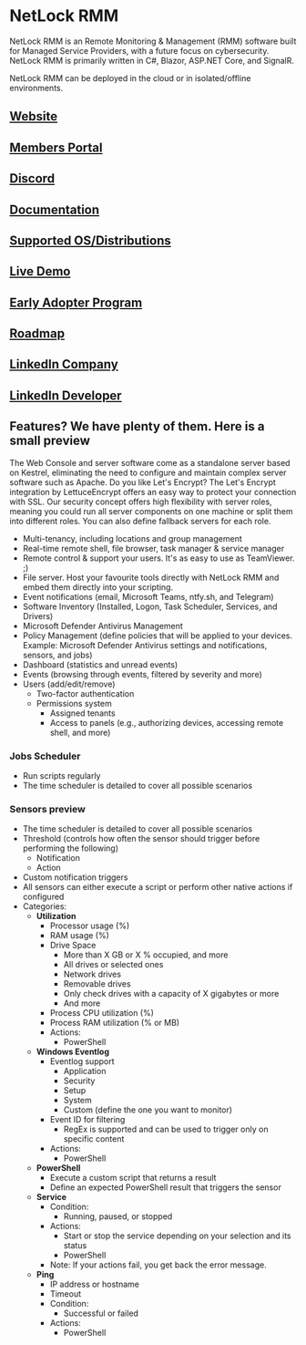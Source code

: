 
# NetLock RMM
NetLock RMM is an Remote Monitoring & Management (RMM) software built for Managed Service Providers, with a future focus on cybersecurity. NetLock RMM is primarily written in C#, Blazor, ASP.NET Core, and SignalR.

NetLock RMM can be deployed in the cloud or in isolated/offline environments.

## [Website](https://netlockrmm.com/)
## [Members Portal](https://members.netlockrmm.com/)
## [Discord](https://discord.gg/HqUpZgtX4U)
## [Documentation](https://docs.netlockrmm.com/en/home)
## [Supported OS/Distributions](https://docs.netlockrmm.com/en/supported-os)
## [Live Demo](https://netlockrmm.com/demo.html)
## [Early Adopter Program](https://docs.netlockrmm.com/en/early-adopter)
## [Roadmap](https://docs.netlockrmm.com/en/roadmap)
## [LinkedIn Company](https://www.linkedin.com/company/0x101-cyber-security/about)
## [LinkedIn Developer](https://www.linkedin.com/in/nico-mak/)

## Features? We have plenty of them. Here is a small preview

The Web Console and server software come as a standalone server based on Kestrel, eliminating the need to configure and maintain complex server software such as Apache. Do you like Let's Encrypt? The Let's Encrypt integration by LettuceEncrypt offers an easy way to protect your connection with SSL. Our security concept offers high flexibility with server roles, meaning you could run all server components on one machine or split them into different roles. You can also define fallback servers for each role.

- Multi-tenancy, including locations and group management
- Real-time remote shell, file browser, task manager & service manager
- Remote control & support your users. It's as easy to use as TeamViewer. ;)
- File server. Host your favourite tools directly with NetLock RMM and embed them directly into your scripting.
- Event notifications (email, Microsoft Teams, ntfy.sh, and Telegram)
- Software Inventory (Installed, Logon, Task Scheduler, Services, and Drivers)
- Microsoft Defender Antivirus Management
- Policy Management (define policies that will be applied to your devices. Example: Microsoft Defender Antivirus settings and notifications, sensors, and jobs)
- Dashboard (statistics and unread events)
- Events (browsing through events, filtered by severity and more)
- Users (add/edit/remove)
  - Two-factor authentication
  - Permissions system
    - Assigned tenants
    - Access to panels (e.g., authorizing devices, accessing remote shell, and more)

### Jobs Scheduler

- Run scripts regularly
- The time scheduler is detailed to cover all possible scenarios 

### Sensors preview

- The time scheduler is detailed to cover all possible scenarios
- Threshold (controls how often the sensor should trigger before performing the following)
  - Notification
  - Action
- Custom notification triggers
- All sensors can either execute a script or perform other native actions if configured
- Categories:
  - **Utilization**
    - Processor usage (%)
    - RAM usage (%)
    - Drive Space
      - More than X GB or X % occupied, and more
      - All drives or selected ones
      - Network drives
      - Removable drives
      - Only check drives with a capacity of X gigabytes or more
      - And more
    - Process CPU utilization (%)
    - Process RAM utilization (% or MB)
    - Actions:
      - PowerShell
  - **Windows Eventlog**
    - Eventlog support
      - Application
      - Security
      - Setup
      - System
      - Custom (define the one you want to monitor)
    - Event ID for filtering
      - RegEx is supported and can be used to trigger only on specific content
    - Actions:
      - PowerShell
  - **PowerShell**
    - Execute a custom script that returns a result
    - Define an expected PowerShell result that triggers the sensor
  - **Service**
    - Condition:
      - Running, paused, or stopped
    - Actions:
      - Start or stop the service depending on your selection and its status
      - PowerShell
    - Note: If your actions fail, you get back the error message.
  - **Ping**
    - IP address or hostname
    - Timeout
    - Condition:
      - Successful or failed
    - Actions:
      - PowerShell

